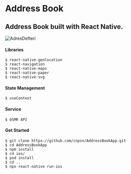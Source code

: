 # Address Book
## Address Book built with React Native.

![AdresDefteri](https://user-images.githubusercontent.com/51968635/160472969-ecfbfcce-21f7-44f3-ae4b-10286acc7d3d.gif)

#### Libraries
```
$ react-native-geolocation
$ react-navigation
$ react-native-maps
$ react-native-paper
$ react-native-svg
```
#### State Management
```
$ useContext
```
#### Service
```
$ OSMR API
```
#### Get Started 
```
$ git clone https://github.com/cnpsn/AddressBookApp.git
$ cd AddressBookApp
$ npm install
$ cd ios/
$ pod install
$ cd ..
$ npx react-native run-ios
```
